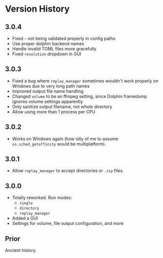 # Version History

## 3.0.4

- Fixed `~` not being validated properly in config paths
- Use proper dolphin backend names
- Handle invalid TOML files more gracefully
- Fixed `resolution` dropdown in GUI

## 3.0.3

- Fixed a bug where `replay_manager` sometimes wouldn't work properly on
  Windows due to very long path names
- Improved output file name handling
- Changed `volume` to be an ffmpeg setting, since Dolphin framedump ignores
  volume settings apparently
- Only sanitize output filename, not whole directory
- Allow using more than 1 process per CPU

## 3.0.2

- Works on Windows again (how silly of me to assume `os.sched_getaffinity` would
  be multiplatform).

## 3.0.1

- Allow `replay_manager` to accept directories or `.zip` files.

## 3.0.0

- Totally reworked. Run modes:
    - `single`
    - `directory`
    - `replay_manager`
- Added a GUI
- Settings for volume, file output configuration, and more

## Prior

Ancient history.
